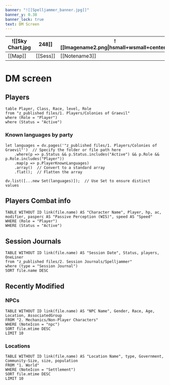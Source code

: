 ```yaml
---
banner: "![[Spelljammer_banner.jpg]]"
banner_y: 0.38
banner_lock: true
text: DM Screen
---
```

| ![[Sky Chart.jpg | 248]]    | ![[Imagename2.png\|hsmall+wsmall+center]] | ![[Imagename3.png\|hsmall+wsmall+center]] | ![[Imagename4.png\|hsmall+wsmall+center]] |     |
| ---------------- | -------- | ----------------------------------------- | ----------------------------------------- | ----------------------------------------- | --- |
| [[Map]]          | [[Sess]] | [[Notename3]]                             | [[Notename4\|Rename Note Name]]           |                                           |     |

# DM screen
## Players
```dataview
table Player, Class, Race, level, Role
from "z_published files/1. Players/Colonies of Graevil"
where (Role = "Player") 
where (Status = "Active") 
```

### Known languages by party
```dataviewjs
let languages = dv.pages('"z_published files/1. Players/Colonies of Graevil"')  // Specify the folder or file path here
    .where(p => p.Status && p.Status.includes("Active") && p.Role && p.Role.includes("Player"))
    .map(p => p.PlayerKnownLanguages)
    .array()  // Convert to a standard array
    .flat();  // Flatten the array

dv.list([...new Set(languages)]);  // Use Set to ensure distinct values

```

## Players Combat info
```dataview
TABLE WITHOUT ID link(file.name) AS "Character Name", Player, hp, ac, modifier, pasperc AS "Passive Perception (WIS)", speed AS "Speed"
WHERE (Role = "Player")
WHERE (Status = "Active")
```



## Session Journals
```dataview
TABLE WITHOUT ID link(file.name) AS "Session Date", Status, players, OneLiner
from "z_published files/2. Session Journals/Spelljammer"
where (type = "Session Journal")
SORT file.name DESC
```

## Recently Modified
### NPCs
```dataview  
TABLE WITHOUT ID link(file.name) AS "NPC Name", Gender, Race, Age, Location, AssociatedGroup  
FROM "2. Mechanics/Non-Player Characters"
WHERE (NoteIcon = "npc") 
SORT file.mtime DESC
LIMIT 10
```
### Locations
```dataview  
TABLE WITHOUT ID link(file.name) AS "Location Name", type, Government, Community-Size, size, population  
FROM "1. World"
WHERE (NoteIcon = "Settlement")  
SORT file.mtime DESC
LIMIT 10
```
